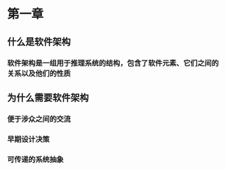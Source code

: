 # 第一章

## 什么是软件架构

### 软件架构是一组用于推理系统的结构，包含了软件元素、它们之间的关系以及他们的性质

## 为什么需要软件架构

### 便于涉众之间的交流

### 早期设计决策

### 可传递的系统抽象

